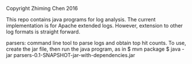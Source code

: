 Copyright Zhiming Chen 2016

This repo contains java programs for log analysis. 
The current implementation is for Apache extended logs.
However, extension to other log formats is straight forward.

parsers: command line tool to parse logs and obtain top hit counts.
		 To use, create the jar file, then run the java program, as in
		 $ mvn package
		 $ java -jar parsers-0.1-SNAPSHOT-jar-with-dependencies.jar
		 



